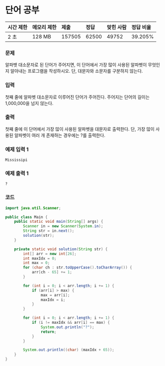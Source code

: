 # 단어 공부

| 시간 제한 | 메모리 제한 | 제출   | 정답  | 맞힌 사람 | 정답 비율 |
| :-------- | :---------- | :----- | :---- | :-------- | :-------- |
|2 초|	128 MB|	157505	|62500|	49752|	39.205%|

### 문제
알파벳 대소문자로 된 단어가 주어지면, 이 단어에서 가장 많이 사용된 알파벳이 무엇인지 알아내는 프로그램을 작성하시오. 단, 대문자와 소문자를 구분하지 않는다.

### 입력
첫째 줄에 알파벳 대소문자로 이루어진 단어가 주어진다. 주어지는 단어의 길이는 1,000,000을 넘지 않는다.

### 출력
첫째 줄에 이 단어에서 가장 많이 사용된 알파벳을 대문자로 출력한다. 단, 가장 많이 사용된 알파벳이 여러 개 존재하는 경우에는 ?를 출력한다.

### 예제 입력 1
```
Mississipi
```

### 예제 출력 1
```
?
```

### 코드

```java
import java.util.Scanner;

public class Main {
    public static void main(String[] args) {
        Scanner in = new Scanner(System.in);
        String str = in.next();
        solution(str);
    }

    private static void solution(String str) {
        int[] arr = new int[26];
        int maxIdx = 0;
        int max = 0;
        for (char ch : str.toUpperCase().toCharArray()) {
            arr[ch - 65] += 1;
        }

        for (int i = 0; i < arr.length; i += 1) {
            if (arr[i] > max) {
                max = arr[i];
                maxIdx = i;
            }
        }

        for (int i = 0; i < arr.length; i += 1) {
            if (i != maxIdx && arr[i] == max) {
                System.out.println("?");
                return;
            }
        }

        System.out.println((char) (maxIdx + 65));
    }
}
```